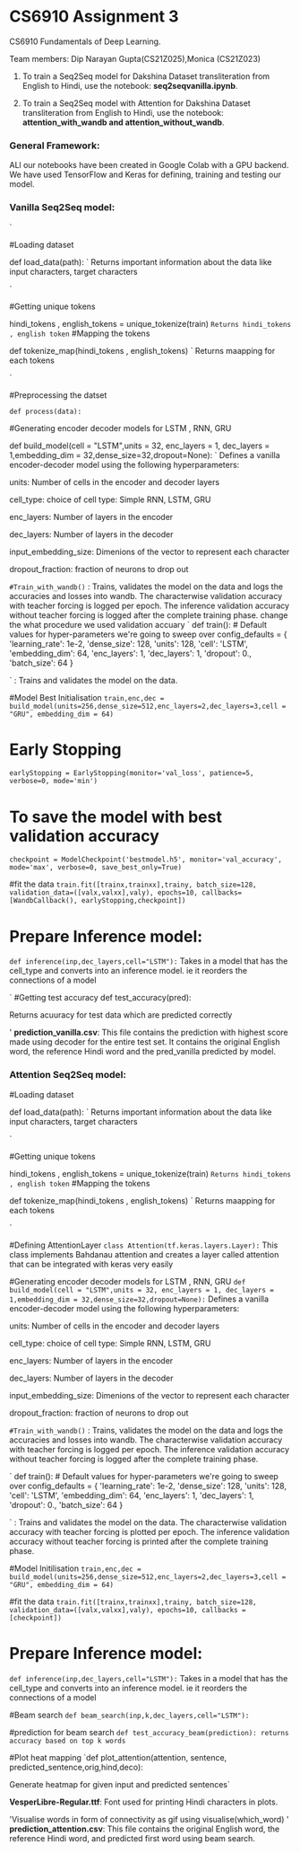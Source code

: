 # CS6910 Assignment 3
 CS6910 Fundamentals of Deep Learning.

Team members: Dip Narayan Gupta(CS21Z025),Monica (CS21Z023)


1. To train a Seq2Seq model for Dakshina Dataset transliteration from English to Hindi, use the notebook: **seq2seqvanilla.ipynb**.
  
2. To train a Seq2Seq model with Attention for Dakshina Dataset transliteration from English to Hindi, use the notebook: **attention_with_wandb and attention_without_wandb**.

### General Framework:

ALl our notebooks have been created in Google Colab with a GPU backend. We have used TensorFlow and Keras for defining, training and testing our model.

### Vanilla Seq2Seq model:
`

#Loading dataset
 
def load_data(path):
`
Returns important information about the data like input characters, target characters

`

#Getting unique tokens
 
hindi_tokens , english_tokens = unique_tokenize(train)
`
Returns hindi_tokens , english token
`
#Mapping the tokens
 
def tokenize_map(hindi_tokens , english_tokens)
`
Returns maapping for each tokens

`

#Preprocessing the datset 

`
def process(data):
`

#Generating encoder decoder models for LSTM , RNN, GRU

def build_model(cell = "LSTM",units = 32, enc_layers = 1, dec_layers = 1,embedding_dim = 32,dense_size=32,dropout=None):
`
Defines a vanilla encoder-decoder model using the following hyperparameters: 

units: Number of cells in the encoder and decoder layers

cell_type: choice of cell type: Simple RNN, LSTM, GRU

enc_layers: Number of layers in the encoder

dec_layers: Number of layers in the decoder

input_embedding_size: Dimenions of the vector to represent each character

dropout_fraction: fraction of neurons to drop out


`
#Train_with_wandb()
`
: Trains, validates the model on the data and logs the accuracies and losses into wandb.
The characterwise validation accuracy with teacher forcing is logged per epoch. The inference validation accuracy without teacher forcing is logged after the complete training phase.
 change the what procedure we used validation accuary 
`
def train():
    # Default values for hyper-parameters we're going to sweep over
    config_defaults = {
        'learning_rate': 1e-2,
        'dense_size': 128,
        'units': 128,
        'cell': 'LSTM',
        'embedding_dim': 64,
        'enc_layers': 1,
        'dec_layers': 1,
        'dropout': 0.,
        'batch_size': 64
    }

`
: Trains and validates the model on the data. 


#Model Best Initialisation
`train,enc,dec = build_model(units=256,dense_size=512,enc_layers=2,dec_layers=3,cell = "GRU", embedding_dim = 64)`
# Early Stopping 
`earlyStopping = EarlyStopping(monitor='val_loss', patience=5, verbose=0, mode='min')`

# To save the model with best validation accuracy
`checkpoint = ModelCheckpoint('bestmodel.h5', monitor='val_accuracy', mode='max', verbose=0, save_best_only=True)`

#fit the data 
`train.fit([trainx,trainxx],trainy,
         batch_size=128,
         validation_data=([valx,valxx],valy),
         epochs=10,
          callbacks=[WandbCallback(), earlyStopping,checkpoint])`
          
# Prepare Inference model:         
`def inference(inp,dec_layers,cell="LSTM"):`
Takes in a model that has the cell_type and converts into an inference model. ie it reorders the connections of a model

`
#Getting test accuracy
def test_accuracy(pred): 

Returns acuuracy for test data which are predicted correctly

'
**prediction_vanilla.csv**: 
This file contains the prediction with highest score made using decoder  for the entire test set. It contains the original English word, the reference Hindi word and the pred_vanilla predicted by model.



### Attention Seq2Seq model:

#Loading dataset
 
def load_data(path):
`
Returns important information about the data like input characters, target characters

`

#Getting unique tokens
 
hindi_tokens , english_tokens = unique_tokenize(train)
`
Returns hindi_tokens , english token
`
#Mapping the tokens
 
def tokenize_map(hindi_tokens , english_tokens)
`
Returns maapping for each tokens

`

#Defining AttentionLayer
`
class Attention(tf.keras.layers.Layer):
`
This class implements Bahdanau attention and creates a layer called attention that can be integrated with keras very easily


#Generating encoder decoder models for LSTM , RNN, GRU
`
def build_model(cell = "LSTM",units = 32, enc_layers = 1, dec_layers = 1,embedding_dim = 32,dense_size=32,dropout=None):
`
Defines a vanilla encoder-decoder model using the following hyperparameters: 

units: Number of cells in the encoder and decoder layers

cell_type: choice of cell type: Simple RNN, LSTM, GRU

enc_layers: Number of layers in the encoder

dec_layers: Number of layers in the decoder

input_embedding_size: Dimenions of the vector to represent each character

dropout_fraction: fraction of neurons to drop out


`
#Train_with_wandb()
`
: Trains, validates the model on the data and logs the accuracies and losses into wandb.
The characterwise validation accuracy with teacher forcing is logged per epoch. The inference validation accuracy without teacher forcing is logged after the complete training phase.

`
def train():
    # Default values for hyper-parameters we're going to sweep over
    config_defaults = {
        'learning_rate': 1e-2,
        'dense_size': 128,
        'units': 128,
        'cell': 'LSTM',
        'embedding_dim': 64,
        'enc_layers': 1,
        'dec_layers': 1,
        'dropout': 0.,
        'batch_size': 64
    }

`
: Trains and validates the model on the data. The characterwise validation accuracy with teacher forcing is plotted per epoch. The inference validation accuracy without teacher forcing is printed after the complete training phase.


#Model Initilisation
`train,enc,dec = build_model(units=256,dense_size=512,enc_layers=2,dec_layers=3,cell = "GRU", embedding_dim = 64)`

#fit the data 
`train.fit([trainx,trainxx],trainy,
         batch_size=128,
         validation_data=([valx,valxx],valy),
         epochs=10,
          callbacks = [checkpoint])`
          
# Prepare Inference model:         
`def inference(inp,dec_layers,cell="LSTM"):`
Takes in a model that has the cell_type  and converts into an inference model. ie it reorders the connections of a model

#Beam search 
`def beam_search(inp,k,dec_layers,cell="LSTM"):`

#prediction for beam search 
`def test_accuracy_beam(prediction):
 returns accuracy based on top k words
`

#Plot heat mapping
`def plot_attention(attention, sentence, predicted_sentence,orig,hind,deco):

Generate heatmap for given input and predicted sentences`


**VesperLibre-Regular.ttf**: Font used for printing Hindi characters in plots.

'Visualise words in form of connectivity as gif using
visualise(which_word) '
**prediction_attention.csv**: This file contains the original English word, the reference Hindi word, and predicted first word using beam search.


